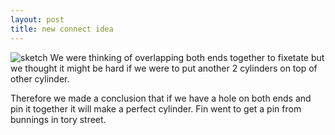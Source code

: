 ```yaml
---
layout: post
title: new connect idea
---
```



![sketch]({{site.baseurl}}/images/connectideanew.jpg)
We were thinking of overlapping both ends together to fixetate but we thought it might be hard if we were to put another 2 cylinders on top of other cylinder. 

Therefore we made a conclusion that if we have a hole on both ends and pin it together it will make a perfect cylinder. Fin went to get a pin from bunnings in tory street.
